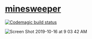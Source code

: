 # [minesweeper](https://jnblanchardsweep.codemagic.app)

[![Codemagic build status](https://api.codemagic.io/apps/5da5ee9c7338b034802f3a86/5da5ee9c7338b034802f3a85/status_badge.svg)](https://codemagic.io/apps/5da5ee9c7338b034802f3a86/5da5ee9c7338b034802f3a85/latest_build)

![Screen Shot 2019-10-16 at 9 03 42 AM](https://user-images.githubusercontent.com/7946558/66937200-e6378380-eff3-11e9-9f99-7dda6c5e4226.png)



